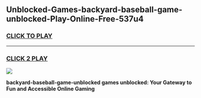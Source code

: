 
## Unblocked-Games-backyard-baseball-game-unblocked-Play-Online-Free-537u4
<h3>
<a href="https://premium76.site?title=backyard-baseball-game-unblocked&ref=26A">CLICK TO PLAY</a></h3>
<hr>

<h3>
<a href="https://premium76.site?title=backyard-baseball-game-unblocked&ref=26A">CLICK 2 PLAY</a>
  
</h3>

<a href="https://premium76.site?title=backyard-baseball-game-unblocked&ref=26A"><img src="https://clearcache.store/games.png"></a>


**backyard-baseball-game-unblocked games unblocked: Your Gateway to Fun and Accessible Online Gaming**
